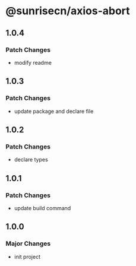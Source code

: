 # @sunrisecn/axios-abort

## 1.0.4

### Patch Changes

- modify readme

## 1.0.3

### Patch Changes

- update package and declare file

## 1.0.2

### Patch Changes

- declare types

## 1.0.1

### Patch Changes

- update build command

## 1.0.0

### Major Changes

- init project
